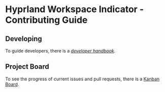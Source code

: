 # Hyprland Workspace Indicator - Contributing Guide 

## Developing

To guide developers, there is a [*developer handbook*](DEVELOPER.md).

## Project Board

To see the progress of current issues and pull requests, there is a [Kanban Board](https://github.com/users/Jayden876212/projects/1).
